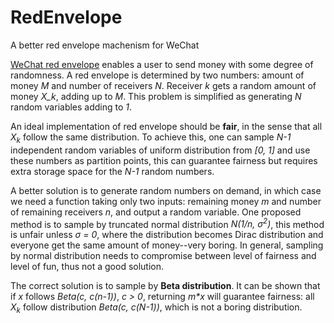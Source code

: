# RedEnvelope
A better red envelope machenism for WeChat

[WeChat red envelope](https://en.wikipedia.org/wiki/WeChat_red_envelope}) enables a user to send money with some degree of randomness. A red envelope is determined by two numbers: amount of money *M* and number of receivers *N*. Receiver *k* gets a random amount of money *X_k*, adding up to *M*. This problem is simplified as generating *N* random variables adding to *1*.

An ideal implementation of red envelope should be **fair**, in the sense that all *X<sub>k</sub>* follow the same distribution. To achieve this, one can sample *N-1* independent random variables of uniform distribution from *[0, 1]* and use these numbers as partition points, this can guarantee fairness but requires extra storage space for the *N-1* random numbers.

A better solution is to generate random numbers on demand, in which case we need a function taking only two inputs: remaining money *m* and number of remaining receivers *n*, and output a random variable. One proposed method is to sample by truncated normal distribution *N(1/n, σ<sup>2</sup>)*, this method is unfair unless *σ = 0*, where the distribution becomes Dirac distribution and everyone get the same amount of money--very boring. In general, sampling by normal distribution needs to compromise between level of fairness and level of fun, thus not a good solution.

The correct solution is to sample by **Beta distribution**. It can be shown that if *x* follows *Beta(c, c(n-1))*, *c > 0*, returning _m*x_ will guarantee fairness: all *X<sub>k</sub>* follow distribution *Beta(c, c(N-1))*, which is not a boring distribution.
